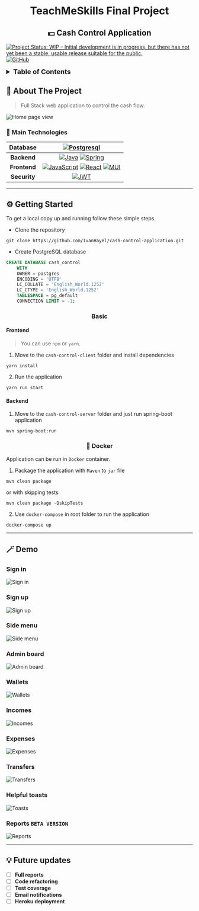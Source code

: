 <h1 align="center">TeachMeSkills Final Project</h1>
<h2 align="center">💵 Cash Control Application</h2>

[![Project Status: WIP – Initial development is in progress, but there has not yet been a stable, usable release suitable for the public.](https://www.repostatus.org/badges/latest/wip.svg)](https://www.repostatus.org/#wip)
[![GitHub](https://img.shields.io/github/followers/IvanHayel?label=Follow&style=social)](https://github.com/IvanHayel)

<!-- TABLE OF CONTENTS -->
<details>
  <summary style="font-weight: bold; font-size: large">Table of Contents</summary>
  <ol>
    <li>
      <a href="#-about-the-project">About The Project</a>
      <ul>
        <li><a href="#-main-technologies">Main Technologies</a></li>
      </ul>
    </li>
    <li>
      <a href="#%EF%B8%8F-getting-started">Getting Started</a>
      <ul>
        <li><a href="#basic">Basic</a></li>
        <li><a href="#-docker">Docker</a></li>
      </ul>
    </li>
    <li>
        <a href="#-demo">Demo</a>
        <ul>
            <li><a href="#sign-in">Sign in</a></li>
            <li><a href="#sign-up">Sign up</a></li>
            <li><a href="#side-menu">Side menu</a></li>
            <li><a href="#admin-board">Admin board</a></li>
            <li><a href="#incomes">Incomes</a></li>
            <li><a href="#expenses">Expenses</a></li>
            <li><a href="#transfers">Transfers</a></li>
            <li><a href="#helpful-toasts">Helpful toasts</a></li>
            <li><a href="#reports-beta-version">Reports (BETA)</a></li>
        </ul>
    </li>
    <li><a href="#-future-updates">Future updates</a></li>
  </ol>
</details>

## 📄 About The Project

> Full Stack web application to control the cash flow.

![Home page view](./screenshots/home-page.png)

### 📝 Main Technologies

| **Database** |                                                                                                                                   [![Postgresql](https://img.shields.io/badge/postgres-%23316192.svg?style=for-the-badge&logo=postgresql&logoColor=white)](https://www.postgresql.org/)                                                                                                                                   |
|:------------:|:-------------------------------------------------------------------------------------------------------------------------------------------------------------------------------------------------------------------------------------------------------------------------------------------------------------------------------------------------------------------------------------------------------------------------:|
| **Backend**  |                                                                              [![Java](https://img.shields.io/badge/java-%23ED8B00.svg?style=for-the-badge&logo=java&logoColor=white)](https://dev.java/) [![Spring](https://img.shields.io/badge/spring-%236DB33F.svg?style=for-the-badge&logo=spring&logoColor=white)](https://spring.io/)                                                                               |
| **Frontend** | [![JavaScript](https://img.shields.io/badge/javascript-%23323330.svg?style=for-the-badge&logo=javascript&logoColor=%23F7DF1E)](https://www.javascript.com/) [![React](https://img.shields.io/badge/react-%2320232a.svg?style=for-the-badge&logo=react&logoColor=%2361DAFB)](https://reactjs.org/) [![MUI](https://img.shields.io/badge/MUI-%230081CB.svg?style=for-the-badge&logo=mui&logoColor=white)](https://mui.com/) |
| **Security** |                                                                                                                                                      [![JWT](https://img.shields.io/badge/JWT-black?style=for-the-badge&logo=JSON%20web%20tokens)](https://jwt.io/)                                                                                                                                                       |

--- 

## ⚙️ Getting Started

To get a local copy up and running follow these simple steps.

* Clone the repository

```console
git clone https://github.com/IvanHayel/cash-control-application.git
```

* Create PostgreSQL database

```sql
CREATE DATABASE cash_control
    WITH 
    OWNER = postgres
    ENCODING = 'UTF8'
    LC_COLLATE = 'English_World.1252'
    LC_CTYPE = 'English_World.1252'
    TABLESPACE = pg_default
    CONNECTION LIMIT = -1;
```

<h3 align="center">Basic</h3>

#### Frontend
> You can use `npm` or `yarn`.

1. Move to the `cash-control-client` folder and install dependencies

```console
yarn install
```

2. Run the application

```console
yarn run start
```

#### Backend

1. Move to the `cash-control-server` folder and just run spring-boot application

```console
mvn spring-boot:run
```

<h3 align="center">🐋 Docker</h3>

Application can be run in `Docker` container.

1. Package the application with `Maven` to `jar` file
```console
mvn clean package
```
or with skipping tests
```console
mvn clean package -DskipTests
```

2. Use `docker-compose` in root folder to run the application
```console
docker-compose up
```

---

## 🪄 Demo

### Sign in

![Sign in](./screenshots/sign-in.png)

### Sign up

![Sign up](./screenshots/sign-up.png)

### Side menu

![Side menu](./screenshots/side-menu.png)

### Admin board

![Admin board](./screenshots/admin-board.png)

### Wallets

![Wallets](./screenshots/wallets.png)

### Incomes

![Incomes](./screenshots/incomes.png)

### Expenses

![Expenses](./screenshots/expenses.png)

### Transfers

![Transfers](./screenshots/transfers.png)

### Helpful toasts

![Toasts](./screenshots/toasts.png)

### Reports `BETA VERSION`

![Reports](./screenshots/reports.png)

---

## 💡 Future updates

- [ ] **Full reports**
- [ ] **Code refactoring**
- [ ] **Test coverage**
- [ ] **Email notifications**
- [ ] **Heroku deployment**